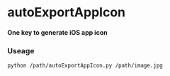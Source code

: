 # autoExportAppIcon

#### One key to generate iOS app icon

### Useage
`python /path/autoExportAppIcon.py /path/image.jpg`
